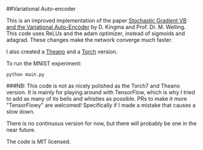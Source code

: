 ##Variational Auto-encoder

This is an improved implementation of the paper [Stochastic Gradient VB and the Variational Auto-Encoder](http://arxiv.org/abs/1312.6114) by D. Kingma and Prof. Dr. M. Welling. This code uses ReLUs and the adam optimizer, instead of sigmoids and adagrad. These changes make the network converge much faster.

I also created a [Theano](https://github.com/y0ast/Variational-Autoencoder) and a [Torch](https://github.com/y0ast/VAE-Torch) version.

To run the MNIST experiment:

`python main.py`

###NB:
This code is not as nicely polished as the Torch7 and Theano version. It is mainly for playing around with TensorFlow, which is why I tried to add as many of its bells and whistles as possible. PRs to make it more "TensorFlowy" are welcomed! Specifically if I made a mistake that causes a slow down.

There is no continuous version for now, but there will probably be one in the near future.


The code is MIT licensed.
